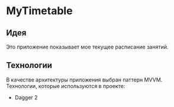 # MyTimetable

## Идея
Это приложение показывает мое текущее расписание занятий.

## Технологии
В качестве архитектуры приложения выбран паттерн MVVM. Технологии, которые используются в проекте:
* Dagger 2
